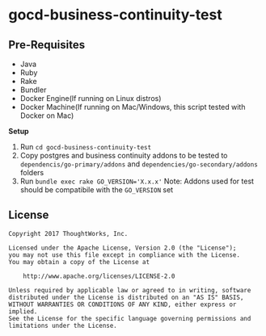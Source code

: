 # gocd-business-continuity-test

## Pre-Requisites
* Java
* Ruby
* Rake
* Bundler
* Docker Engine(If running on Linux distros)
* Docker Machine(If running on Mac/Windows, this script tested with Docker on Mac)


**Setup**

1. Run `cd gocd-business-continuity-test`
2. Copy postgres and business continuity addons to be tested to `dependencis/go-primary/addons` and `dependencies/go-secondary/addons` folders
3. Run `bundle exec rake GO_VERSION='X.x.x'`
Note: Addons used for test should be compatibile with the `GO_VERSION` set

## License

```plain
Copyright 2017 ThoughtWorks, Inc.

Licensed under the Apache License, Version 2.0 (the "License");
you may not use this file except in compliance with the License.
You may obtain a copy of the License at

    http://www.apache.org/licenses/LICENSE-2.0

Unless required by applicable law or agreed to in writing, software
distributed under the License is distributed on an "AS IS" BASIS,
WITHOUT WARRANTIES OR CONDITIONS OF ANY KIND, either express or implied.
See the License for the specific language governing permissions and
limitations under the License.
```
